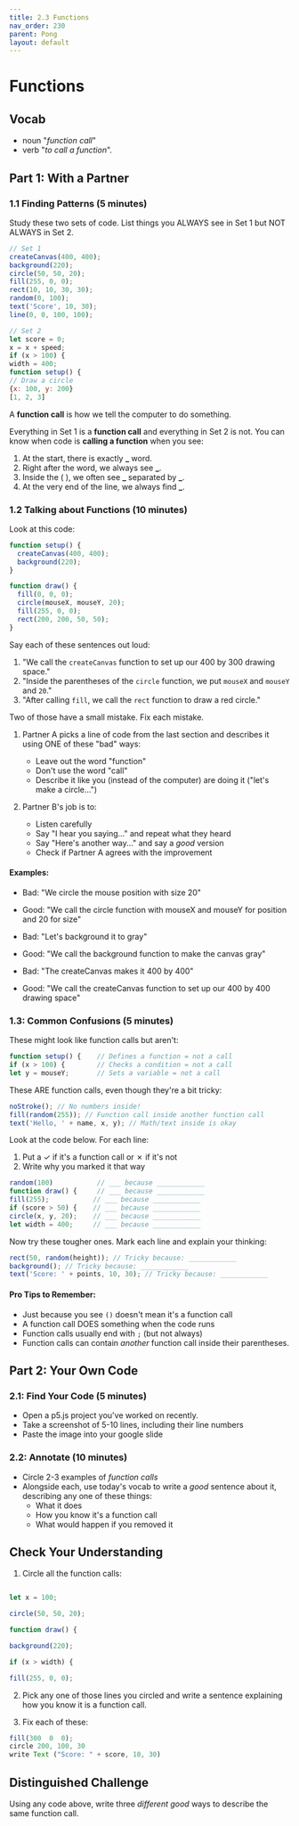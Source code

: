 ```yaml
---
title: 2.3 Functions
nav_order: 230
parent: Pong
layout: default
---
```


# Functions

## Vocab

- noun "_function call_"
- verb "_to call a function_".

## Part 1: With a Partner

### 1.1 Finding Patterns (5 minutes)

Study these two sets of code. List things you ALWAYS see in Set 1 but NOT ALWAYS in Set 2.

```javascript
// Set 1
createCanvas(400, 400);
background(220);
circle(50, 50, 20);
fill(255, 0, 0);
rect(10, 10, 30, 30);
random(0, 100);
text('Score', 10, 30);
line(0, 0, 100, 100);
```

```javascript
// Set 2
let score = 0;
x = x + speed;
if (x > 100) {
width = 400;
function setup() {
// Draw a circle
{x: 100, y: 200}
[1, 2, 3]
```

A **function call** is how we tell the computer to do something.

Everything in Set 1 is a **function call** and everything in Set 2 is not. You can know when code is **calling a function** when you see:

1. At the start, there is exactly **\_** word.
2. Right after the word, we always see **\_**.
3. Inside the ( ), we often see **\_** separated by **\_**.
4. At the very end of the line, we always find **\_**.

### 1.2 Talking about Functions (10 minutes)

Look at this code:

```javascript
function setup() {
  createCanvas(400, 400);
  background(220);
}

function draw() {
  fill(0, 0, 0);
  circle(mouseX, mouseY, 20);
  fill(255, 0, 0);
  rect(200, 200, 50, 50);
}
```

Say each of these sentences out loud:

1. "We call the `createCanvas` function to set up our 400 by 300 drawing space."
1. "Inside the parentheses of the `circle` function, we put `mouseX` and `mouseY` and `20`."
1. "After calling `fill`, we call the `rect` function to draw a red circle."

Two of those have a small mistake. Fix each mistake.

1. Partner A picks a line of code from the last section and describes it using ONE of these "bad" ways:

   - Leave out the word "function"
   - Don't use the word "call"
   - Describe it like you (instead of the computer) are doing it ("let's make a circle...")

2. Partner B's job is to:
   - Listen carefully
   - Say "I hear you saying..." and repeat what they heard
   - Say "Here's another way..." and say a _good_ version
   - Check if Partner A agrees with the improvement

#### Examples:

- Bad: "We circle the mouse position with size 20"
- Good: "We call the circle function with mouseX and mouseY for position and 20 for size"

- Bad: "Let's background it to gray"
- Good: "We call the background function to make the canvas gray"

- Bad: "The createCanvas makes it 400 by 400"
- Good: "We call the createCanvas function to set up our 400 by 400 drawing space"

### 1.3: Common Confusions (5 minutes)

These might look like function calls but aren't:

```javascript
function setup() {    // Defines a function = not a call
if (x > 100) {        // Checks a condition = not a call
let y = mouseY;       // Sets a variable = not a call
```

These ARE function calls, even though they're a bit tricky:

```javascript
noStroke(); // No numbers inside!
fill(random(255)); // Function call inside another function call
text('Hello, ' + name, x, y); // Math/text inside is okay
```

Look at the code below. For each line:

1. Put a ✓ if it's a function call or ✗ if it's not
2. Write why you marked it that way

```javascript
random(100)           // ___ because ____________
function draw() {     // ___ because ____________
fill(255);           // ___ because ____________
if (score > 50) {    // ___ because ____________
circle(x, y, 20);    // ___ because ____________
let width = 400;     // ___ because ____________
```

Now try these tougher ones. Mark each line and explain your thinking:

```javascript
rect(50, random(height)); // Tricky because: ____________
background(); // Tricky because: ____________
text('Score: ' + points, 10, 30); // Tricky because: ____________
```

#### Pro Tips to Remember:

- Just because you see `()` doesn't mean it's a function call
- A function call DOES something when the code runs
- Function calls usually end with `;` (but not always)
- Function calls can contain _another_ function call inside their parentheses.

## Part 2: Your Own Code

### 2.1: Find Your Code (5 minutes)

- Open a p5.js project you've worked on recently.
- Take a screenshot of 5-10 lines, including their line numbers
- Paste the image into your google slide

### 2.2: Annotate (10 minutes)

- Circle 2-3 examples of _function calls_
- Alongside each, use today's vocab to write a _good_ sentence about it, describing any one of these things:
  - What it does
  - How you know it's a function call
  - What would happen if you removed it

## Check Your Understanding

1. Circle all the function calls:

```javascript

let x = 100;

circle(50, 50, 20);

function draw() {

background(220);

if (x > width) {

fill(255, 0, 0);

```

2. Pick any one of those lines you circled and write a sentence explaining how you know it is a function call.

3. Fix each of these:

```javascript
fill(300  0  0);
circle 200, 100, 30
write Text ("Score: " + score, 10, 30)
```

## Distinguished Challenge

Using any code above, write three _different_ _good_ ways to describe the same function call.
